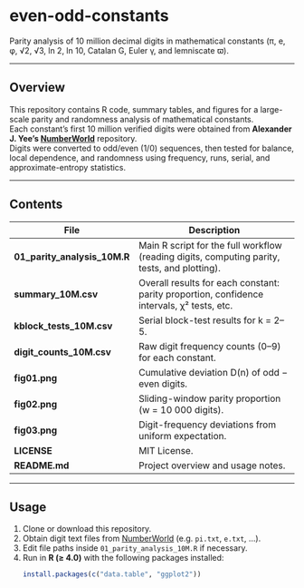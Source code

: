 # even-odd-constants
Parity analysis of 10 million decimal digits in mathematical constants (π, e, φ, √2, √3, ln 2, ln 10, Catalan G, Euler γ, and lemniscate ϖ).

---

## Overview
This repository contains R code, summary tables, and figures for a large-scale parity and randomness analysis of mathematical constants.  
Each constant’s first 10 million verified digits were obtained from **Alexander J. Yee’s [NumberWorld](https://www.numberworld.org/digits/)** repository.  
Digits were converted to odd/even (1/0) sequences, then tested for balance, local dependence, and randomness using frequency, runs, serial, and approximate-entropy statistics.

---

## Contents
| File | Description |
|------|--------------|
| **01_parity_analysis_10M.R** | Main R script for the full workflow (reading digits, computing parity, tests, and plotting). |
| **summary_10M.csv** | Overall results for each constant: parity proportion, confidence intervals, χ² tests, etc. |
| **kblock_tests_10M.csv** | Serial block-test results for k = 2–5. |
| **digit_counts_10M.csv** | Raw digit frequency counts (0–9) for each constant. |
| **fig01.png** | Cumulative deviation D(n) of odd − even digits. |
| **fig02.png** | Sliding-window parity proportion (w = 10 000 digits). |
| **fig03.png** | Digit-frequency deviations from uniform expectation. |
| **LICENSE** | MIT License. |
| **README.md** | Project overview and usage notes. |

---

## Usage
1. Clone or download this repository.  
2. Obtain digit text files from [NumberWorld](https://www.numberworld.org/digits/) (e.g. `pi.txt`, `e.txt`, …).
3. Edit file paths inside `01_parity_analysis_10M.R` if necessary.  
4. Run in **R (≥ 4.0)** with the following packages installed:
   ```r
   install.packages(c("data.table", "ggplot2"))
